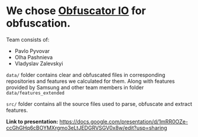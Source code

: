 # We chose [Obfuscator IO](https://obfuscator.io/) for obfuscation.
Team consists of:
- Pavlo Pyvovar
- Olha Pashnieva
- Vladyslav Zalevskyi

`data/` folder contains clear and obfuscated files in corresponding repositories and features we calculated for them. Along with features provided by Samsung and other team members in folder `data/features_extended`

`src/` folder contains all the source files used to parse, obfuscate and extract features.

**Link to presentation:**
https://docs.google.com/presentation/d/1mRR0OZe-ccGhGHq6cBOYMXrgmo3eLtJEDGRVSGV0x8w/edit?usp=sharing


